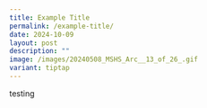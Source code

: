```yaml
---
title: Example Title
permalink: /example-title/
date: 2024-10-09
layout: post
description: ""
image: /images/20240508_MSHS_Arc__13_of_26_.gif
variant: tiptap
---
```

<p>testing</p>